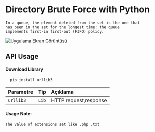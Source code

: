 
# Directory Brute Force with Python
    In a queue, the element deleted from the set is the one that
    has been in the set for the longest time: the queue
    implements first-in first-out (FIFO) policy.

![Uygulama Ekran Görüntüsü](https://upload.wikimedia.org/wikipedia/commons/5/52/Data_Queue.svg)


## API Usage

#### Download Library

```http
  pip install urllib3
```

| Parametre | Tip     | Açıklama                |
| :-------- | :------- | :------------------------- |
| `urllib3` | `Lib` | HTTP request,response |

#### Usage Note:
    The value of extensions set like .php .txt


  